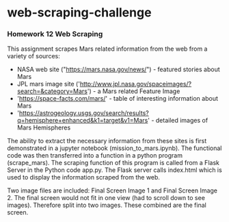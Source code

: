 # web-scraping-challenge

### Homework 12 Web Scraping

This assignment scrapes Mars related information from the web from a variety of sources:

* NASA web site ("https://mars.nasa.gov/news/") - featured stories about Mars
* JPL mars image site ('http://www.jpl.nasa.gov/spaceimages/?search=&category=Mars') - a Mars related Feature Image
* 'https://space-facts.com/mars/' - table of interesting information about Mars
* 'https://astrogeology.usgs.gov/search/results?q=hemisphere+enhanced&k1=target&v1=Mars' - detailed images of Mars Hemispheres

The ability to extract the necessary information from these sites is first demonstrated in a jupyter notebook (mission_to_mars.ipynb).  The functional code
was then transferred into a function in a python program (scrape_mars).  The scraping function of this program is called from a Flask Server in the 
Python code app.py.  The Flask server calls index.html which is used to display the information scraped from the web.

Two image files are included: Final Screen Image 1 and Final Screen Image 2.  The final screen would not fit in one view (had to scroll down to see images).  Therefore split into two images. These combined are the final screen.
